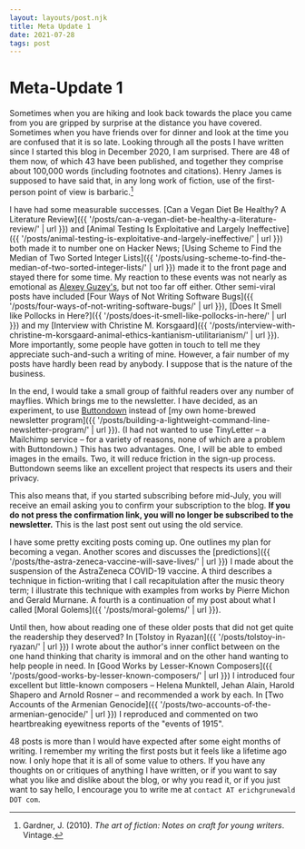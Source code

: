 ```yaml
---
layout: layouts/post.njk
title: Meta Update 1
date: 2021-07-28
tags: post
---
```


# Meta-Update 1

Sometimes when you are hiking and look back towards the place you came from you are gripped by surprise at the distance you have covered. Sometimes when you have friends over for dinner and look at the time you are confused that it is so late. Looking through all the posts I have written since I started this blog in December 2020, I am surprised. There are 48 of them now, of which 43 have been published, and together they comprise about 100,000 words (including footnotes and citations). Henry James is supposed to have said that, in any long work of fiction, use of the first-person point of view is barbaric.[^1]

I have had some measurable successes. [Can a Vegan Diet Be Healthy? A Literature Review]({{ '/posts/can-a-vegan-diet-be-healthy-a-literature-review/' | url }}) and [Animal Testing Is Exploitative and Largely Ineffective]({{ '/posts/animal-testing-is-exploitative-and-largely-ineffective/' | url }}) both made it to number one on Hacker News; [Using Scheme to Find the Median of Two Sorted Integer Lists]({{ '/posts/using-scheme-to-find-the-median-of-two-sorted-integer-lists/' | url }}) made it to the front page and stayed there for some time. My reaction to these events was not nearly as emotional as [Alexey Guzey's](https://guzey.com/fiction/hntop1/), but not too far off either. Other semi-viral posts have included [Four Ways of Not Writing Software Bugs]({{ '/posts/four-ways-of-not-writing-software-bugs/' | url }}), [Does It Smell like Pollocks in Here?]({{ '/posts/does-it-smell-like-pollocks-in-here/' | url }}) and my [Interview with Christine M. Korsgaard]({{ '/posts/interview-with-christine-m-korsgaard-animal-ethics-kantianism-utilitarianism/' | url }}). More importantly, some people have gotten in touch to tell me they appreciate such-and-such a writing of mine. However, a fair number of my posts have hardly been read by anybody. I suppose that is the nature of the business.

In the end, I would take a small group of faithful readers over any number of mayflies. Which brings me to the newsletter. I have decided, as an experiment, to use [Buttondown](https://buttondown.email) instead of [my own home-brewed newsletter program]({{ '/posts/building-a-lightweight-command-line-newsletter-program/' | url }}). (I had not wanted to use TinyLetter – a Mailchimp service – for a variety of reasons, none of which are a problem with Buttondown.) This has two advantages. One, I will be able to embed images in the emails. Two, it will reduce friction in the sign-up process. Buttondown seems like an excellent project that respects its users and their privacy.

This also means that, if you started subscribing before mid-July, you will receive an email asking you to confirm your subscription to the blog. **If you do not press the confirmation link, you will no longer be subscribed to the newsletter.** This is the last post sent out using the old service.

I have some pretty exciting posts coming up. One outlines my plan for becoming a vegan. Another scores and discusses the [predictions]({{ '/posts/the-astra-zeneca-vaccine-will-save-lives/' | url }}) I made about the suspension of the AstraZeneca COVID-19 vaccine. A third describes a technique in fiction-writing that I call recapitulation after the music theory term; I illustrate this technique with examples from works by Pierre Michon and Gerald Murnane. A fourth is a continuation of my post about what I called [Moral Golems]({{ '/posts/moral-golems/' | url }}).

Until then, how about reading one of these older posts that did not get quite the readership they deserved? In [Tolstoy in Ryazan]({{ '/posts/tolstoy-in-ryazan/' | url }}) I wrote about the author's inner conflict between on the one hand thinking that charity is immoral and on the other hand wanting to help people in need. In [Good Works by Lesser-Known Composers]({{ '/posts/good-works-by-lesser-known-composers/' | url }}) I introduced four excellent but little-known composers – Helena Munktell, Jehan Alain, Harold Shapero and Arnold Rosner – and recommended a work by each. In [Two Accounts of the Armenian Genocide]({{ '/posts/two-accounts-of-the-armenian-genocide/' | url }}) I reproduced and commented on two heartbreaking eyewitness reports of the "events of 1915".

48 posts is more than I would have expected after some eight months of writing. I remember my writing the first posts but it feels like a lifetime ago now. I only hope that it is all of some value to others. If you have any thoughts on or critiques of anything I have written, or if you want to say what you like and dislike about the blog, or why you read it, or if you just want to say hello, I encourage you to write me at `contact AT erichgrunewald DOT com`.

[^1]: Gardner, J. (2010). _The art of fiction: Notes on craft for young writers_. Vintage.
